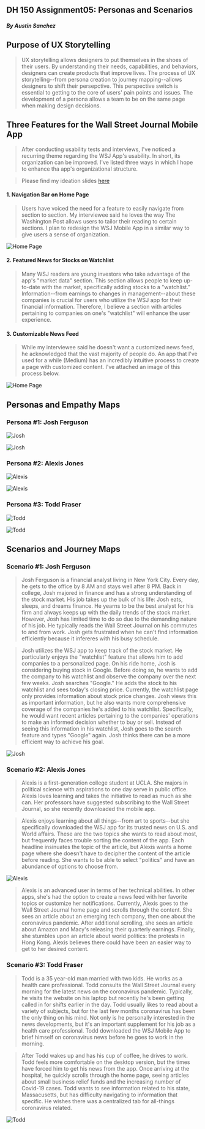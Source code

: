 ## DH 150 Assignment05: Personas and Scenarios
##### By Austin Sanchez


## Purpose of UX Storytelling
>UX storytelling allows designers to put themselves in the shoes of their users. By understanding their needs, capabilities, and behaviors, designers can create products that improve lives. The process of UX storytelling--from persona creation to journey mapping--allows designers to shift their persepctive. This perspective switch is essential to getting to the core of users' pain points and issues. The development of a persona allows a team to be on the same page when making design decisions. 

## Three Features for the Wall Street Journal Mobile App
>After conducting usability tests and interviews, I've noticed a recurring theme regarding the WSJ App's usability. In short, its organization can be improved. I've listed three ways in which I hope to enhance tha app's organizational structure.


> Please find my ideation slides [here](https://docs.google.com/presentation/d/1dFsvIP0qrxiW7XuADPgYm0qnQaayqAdo_XLH_NnLqvQ/edit?usp=sharing)

#### 1. Navigation Bar on Home Page
>Users have voiced the need for a feature to easily navigate from section to section. My interviewee said he loves the way The Washington Post allows users to tailor their reading to certain sections. I plan to redesign the WSJ Mobile App in a similar way to give users a sense of organization. 

![Home Page](/IMG_4664.PNG)

#### 2. Featured News for Stocks on Watchlist
>Many WSJ readers are young investors who take advantage of the app's "market data" section. This section allows people to keep up-to-date with the market, specifically adding stocks to a "watchlist." Information--from earnings to changes in management--about these companies is crucial for users who utilize the WSJ app for their financial information. Therefore, I believe a section with articles pertaining to companies on one's "watchlist" will enhance the user experience.


#### 3. Customizable News Feed
>While my interviewee said he doesn't want a customized news feed, he acknowledged that the vast majority of people do. An app that I've used for a while (Medium) has an incredibly intuitive process to create a page with customized content. I've attached an image of this process below.

![Home Page](/IMG_4665.PNG)





## Personas and Empathy Maps

### Persona #1: Josh Ferguson
![Josh](/IMG1.png)


![Josh](/IMG2.png)

### Persona #2: Alexis Jones
![Alexis](/IMG3.png)


![Alexis](/IMG4.png)

### Persona #3: Todd Fraser
![Todd](/IMG5.png)


![Todd](/IMG6.png)


## Scenarios and Journey Maps

### Scenario #1: Josh Ferguson
>Josh Ferguson is a financial analyst living in New York City. Every day, he gets to the office by 8 AM and stays well after 8 PM. Back in college, Josh majored in finance and has a strong understanding of the stock market. His job takes up the bulk of his life: Josh eats, sleeps, and dreams finance. He yearns to be the best analyst for his firm and always keeps up with the daily trends of the stock market. However, Josh has limited time to do so due to the demanding nature of his job. He typically reads the Wall Street Journal on his commutes to and from work. Josh gets frustrated when he can't find information efficiently because it infereres with his busy schedule.


> Josh utilizes the WSJ app to keep track of the stock market. He particularly enjoys the "watchlist" feature that allows him to add companies to a personalized page. On his ride home, Josh is considering buying stock in Google. Before doing so, he wants to add the company to his watchlist and observe the company over the next few weeks. Josh searches "Google." He adds the stock to his watchlist and sees today's closing price. Currently, the watchlist page only provides information about stock price changes. Josh views this as important information, but he also wants more comprehensive coverage of the companies he's added to his watchlist. Specifically, he would want recent articles pertaining to the companies' operations to make an informed decision whether to buy or sell. Instead of seeing this information in his watchlist, Josh goes to the search feature and types "Google" again. Josh thinks there can be a more efficient way to achieve his goal.


![Josh](/IMG7.png)

### Scenario #2: Alexis Jones
>Alexis is a first-generation college student at UCLA. She majors in political science with aspirations to one day serve in public office. Alexis loves learning and takes the initiative to read as much as she can. Her professors have suggested subscribing to the Wall Street Journal, so she recently downloaded the mobile app.


>Alexis enjoys learning about all things--from art to sports--but she specifically downloaded the WSJ app for its trusted news on U.S. and World affairs. These are the two topics she wants to read about most, but frequently faces trouble sorting the content of the app. Each headline insinuates the topic of the article, but Alexis wants a home page where she doesn't have to decipher the content of the article before reading. She wants to be able to select "politics" and have an abundance of options to choose from. 


![Alexis](/IMG8.png)

>Alexis is an advanced user in terms of her technical abilities. In other apps, she's had the option to create a news feed with her favorite topics or customize her notifications. Currently, Alexis goes to the Wall Street Journal home page and scrolls through the content. She sees an article about an emerging tech company, then one about the coronavirus pandemic. After additional scrolling, she sees an article about Amazon and Macy's releasing their quarterly earnings. Finally, she stumbles upon an article about world politics: the protests in Hong Kong. Alexis believes there could have been an easier way to get to her desired content. 

### Scenario #3: Todd Fraser
>Todd is a 35 year-old man married with two kids. He works as a health care professional. Todd consults the Wall Street Journal every morning for the latest news on the coronavirus pandemic. Typically, he visits the website on his laptop but recently he's been getting called in for shifts earlier in the day. Todd usually likes to read about a variety of subjects, but for the last few months coronavirus has been the only thing on his mind. Not only is he personally interested in the news developments, but it's an important supplement for his job as a health care professional. Todd downloaded the WSJ Mobile App to brief himself on coronavirus news before he goes to work in the morning. 


> After Todd wakes up and has his cup of coffee, he drives to work. Todd feels more comfortable on the desktop version, but the times have forced him to get his news from the app. Once arriving at the hospital, he quickly scrolls through the home page, seeing articles about small business relief funds and the increasing number of Covid-19 cases. Todd wants to see information related to his state, Massacusetts, but has difficulty navigating to information that specific. He wishes there was a centralized tab for all-things coronavirus related. 



![Todd](/IMG9.png) 

